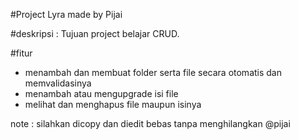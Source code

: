 #Project Lyra
made by Pijai

#deskripsi :
Tujuan project belajar  CRUD. 

#fitur
- menambah dan membuat folder serta file secara otomatis dan memvalidasinya
- menambah atau mengupgrade isi file
- melihat dan menghapus file maupun isinya

note :
silahkan dicopy dan diedit bebas tanpa menghilangkan @pijai
